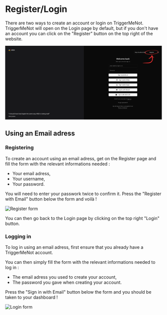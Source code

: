 
# Register/Login

There are two ways to create an account or login on TriggerMeNot. TriggerMeNot will open on the Login page by default, but if you don't have an account you can click on the "Register" button on the top right of the website.

![Register Button location](../images/Register_1.png)

## Using an Email adress

### Registering

To create an account using an email adress, get on the Register page and fill the form with the relevant informations needed :

- Your email adress,
- Your username,
- Your password.

You will need to enter your passwork twice to confirm it. Press the "Register with Email" button below the form and voilà !

![Register form](../images/Register_2.png)

You can then go back to the Login page by clicking on the top right "Login" button.

### Logging in

To log in using an email adress, first ensure that you already have a TriggerMeNot account.

You can then simply fill the form with the relevant informations needed to log in :

- The email adress you used to create your account,
- The password you gave when creating your account.

Press the "Sign in with Email" button below the form and you should be taken to your dashboard !

![Login form](../images/Login.png)
